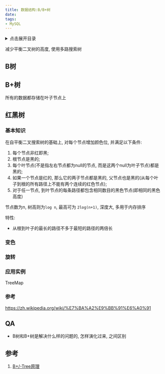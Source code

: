 ```yaml
---
title: 数据结构:B/B+树
date:
tags:
- MySQL
---
```

<details>
<summary>点击展开目录</summary>
<!-- TOC -->

- [B树](#b树)
- [B+树](#b树)
- [红黑树](#红黑树)
    - [基本知识](#基本知识)
    - [变色](#变色)
    - [旋转](#旋转)
    - [应用实例](#应用实例)
    - [参考](#参考)
- [QA](#qa)
- [参考](#参考-1)

<!-- /TOC -->
</details>

减少平衡二叉树的高度, 使用多路搜索树

## B树

## B+树

所有的数据都存储在叶子节点上

## 红黑树

### 基本知识

在自平衡二叉搜索树的基础上, 对每个节点增加颜色位, 并满足以下条件:

1. 每个节点非红即黑;
2. 根节点是黑的;
3. 每个叶节点(不是指左右节点都为null的节点, 而是这两个null为叶子节点)都是黑的;
4. 如果一个节点是红的, 那么它的两子节点都是黑的, 父节点也是黑的(从每个叶子到根的所有路径上不能有两个连续的红色节点);
5. 对于任一节点, 到叶节点的每条路径都包含相同数目的黑色节点(即相同的黑色高度)

节点数为n, 树高则为`log n`, 最高可为 `2log(n+1)`, 深度大, 多用于内存排序

特性:

* 从根到叶子的最长的路径不多于最短的路径的两倍长

### 变色

### 旋转


### 应用实例

TreeMap

### 参考
https://zh.wikipedia.org/wiki/%E7%BA%A2%E9%BB%91%E6%A0%91


## QA

* B树和B+树是解决什么样的问题的, 怎样演化过来, 之间区别


## 参考

1. [B+/-Tree原理](https://www.cnblogs.com/shijianchuzhenzhi/p/6666537.html)

